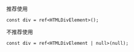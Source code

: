 推荐使用

```tsx
const div = ref<HTMLDivElement>();
```

不推荐使用

```tsx
const div = ref<HTMLDivElement | null>(null);
```
